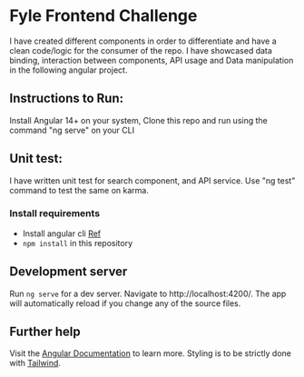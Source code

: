 # Fyle Frontend Challenge
I have created different components in order to differentiate and have a clean code/logic for the consumer of the repo. 
I have showcased data binding, interaction between components, API usage and Data manipulation in the following angular project.

## Instructions to Run:
Install Angular 14+ on your system, Clone this repo and run using the command "ng serve" on your CLI

## Unit test:
I have written unit test for search component, and API service. Use "ng test" command to test the same on karma.

### Install requirements
* Install angular cli [Ref](https://angular.io/cli)
* `npm install` in this repository 

## Development server

Run `ng serve` for a dev server. Navigate to http://localhost:4200/. The app will automatically reload if you change any of the source files.

## Further help

Visit the [Angular Documentation](https://angular.io/guide/styleguide) to learn more.
Styling is to be strictly done with [Tailwind](https://tailwindcss.com/docs/installation).
